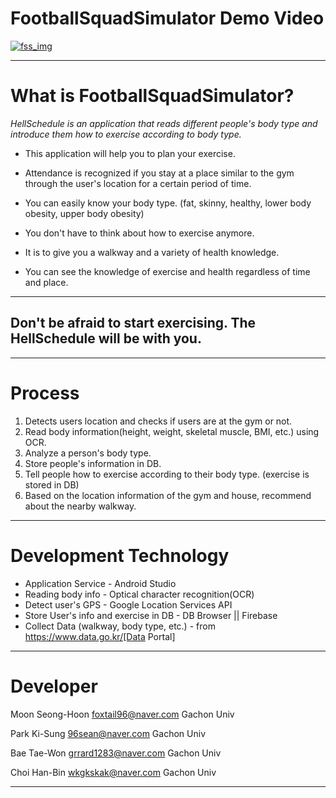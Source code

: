 # FootballSquadSimulator Demo Video

[![fss_img](https://user-images.githubusercontent.com/43931412/206648238-ff09655a-106e-4861-886e-140ed4fbbd3b.png)](https://www.youtube.com/watch?v=dxtBo5Kp3P0)



***
# What is FootballSquadSimulator?

*HellSchedule is an application that reads different people's body type and introduce them how to exercise according to body type.*


* This application will help you to plan your exercise.

* Attendance is recognized if you stay at a place similar to the gym through the user's location for a certain period of time.

* You can easily know your body type. (fat, skinny, healthy, lower body obesity, upper body obesity)

* You don't have to think about how to exercise anymore. 

* It is to give you a walkway and a variety of health knowledge.

* You can see the knowledge of exercise and health regardless of time and place.


----
Don't be afraid to start exercising. The HellSchedule will be with you.
----

***
# Process
1. Detects users location and checks if users are at the gym or not.
1. Read body information(height, weight, skeletal muscle, BMI, etc.) using OCR. 
1. Analyze a person's body type.
1. Store people's information in DB.
1. Tell people how to exercise according to their body type. (exercise is stored in DB) 
1. Based on the location information of the gym and house, recommend about the nearby walkway.

***
# Development Technology
* Application Service - Android Studio
* Reading body info - Optical character recognition(OCR)
* Detect user's GPS - Google Location Services API
* Store User's info and exercise in DB - DB Browser || Firebase
* Collect Data (walkway, body type, etc.) - from https://www.data.go.kr/[Data Portal]

***
# Developer

Moon Seong-Hoon
foxtail96@naver.com
Gachon Univ

Park Ki-Sung
96sean@naver.com
Gachon Univ

Bae Tae-Won
grrard1283@naver.com
Gachon Univ

Choi Han-Bin
wkgkskak@naver.com
Gachon Univ

***

